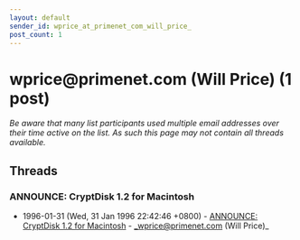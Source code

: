 ```yaml
---
layout: default
sender_id: wprice_at_primenet_com_will_price_
post_count: 1
---
```


# wprice<span>@</span>primenet.com (Will Price) (1 post)

_Be aware that many list participants used multiple email addresses over their time active on the list. As such this page may not contain all threads available._

## Threads

### ANNOUNCE: CryptDisk 1.2 for Macintosh
+ 1996-01-31 (Wed, 31 Jan 1996 22:42:46 +0800) - [ANNOUNCE: CryptDisk 1.2 for Macintosh](/archive/1996/01/9a321fc52e68ec189349146c7fe922f9fa616d3569558e3321e53f49fbaf8ce4) - _wprice@primenet.com (Will Price)_

